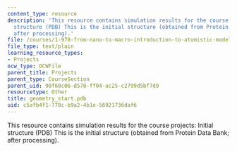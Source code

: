 ```yaml
---
content_type: resource
description: 'This resource contains simulation results for the course projects: Initial
  structure (PDB) This is the initial structure (obtained from Protein Data Bank;
  after processing).'
file: /courses/1-978-from-nano-to-macro-introduction-to-atomistic-modeling-techniques-january-iap-2007/c5afb4f1770cb9a24b1e56921736daf6_geometry_start.pdb
file_type: text/plain
learning_resource_types:
- Projects
ocw_type: OCWFile
parent_title: Projects
parent_type: CourseSection
parent_uid: 90f60c06-d578-ff04-ac25-c2799d5bf7d9
resourcetype: Other
title: geometry_start.pdb
uid: c5afb4f1-770c-b9a2-4b1e-56921736daf6
---
```

This resource contains simulation results for the course projects: Initial structure (PDB) This is the initial structure (obtained from Protein Data Bank; after processing).

